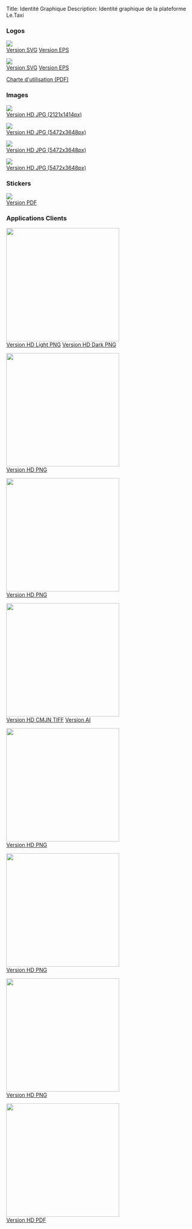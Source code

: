 Title: Identité Graphique
Description: Identité graphique de la plateforme Le.Taxi

### Logos

<img src="/images/about/le.taxi.vert.png"><br>
<i class="fa fa-download" aria-hidden="true"></i> <a href="/images/about/le.taxi.vert.svg">Version SVG</a>
<i class="fa fa-download" aria-hidden="true"></i> <a href="/images/about/le.taxi.vert.eps">Version EPS</a>

<img src="/images/about/le.taxi.horiz.png"><br>
<i class="fa fa-download" aria-hidden="true"></i> <a href="/images/about/le.taxi.horiz.svg">Version SVG</a>
<i class="fa fa-download" aria-hidden="true"></i> <a href="/images/about/le.taxi.horiz.eps">Version EPS</a>

<i class="fa fa-download" aria-hidden="true"></i> <a href="/images/about/charte-graphique-le.taxi.pdf">Charte d'utilisation (PDF)</a>

### Images

<img src="/images/about/home.le.taxi-preview.jpg"><br>
<i class="fa fa-download" aria-hidden="true"></i> <a href="/images/about/home.le.taxi.jpg">Version HD JPG (2121x1414px)</a>


<img src="/theme/images/howto/1.jpg"><br>
<i class="fa fa-download" aria-hidden="true"></i> <a href="/images/about/comment_ca_marche_1.jpg">Version HD JPG (5472x3648px)</a>

<img src="/theme/images/howto/2.jpg"><br>
<i class="fa fa-download" aria-hidden="true"></i> <a href="/images/about/comment_ca_marche_2.jpg">Version HD JPG (5472x3648px)</a>

<img src="/theme/images/howto/3.jpg"><br>
<i class="fa fa-download" aria-hidden="true"></i> <a href="/images/about/comment_ca_marche_3.jpg">Version HD JPG (5472x3648px)</a>

### Stickers

<img src="/images/about/le.taxi.sticker-preview.png"><br>
<i class="fa fa-download" aria-hidden="true"></i> <a href="/images/about/le.taxi.sticker.pdf">Version PDF</a>

### Applications Clients

<img src="/images/team/montaxi.png" class="img-responsive img-circle" width="300" height="300"><br>
<i class="fa fa-download" aria-hidden="true"></i> <a href="/images/about/team/montaxi-light.png">Version HD Light PNG</a>
<i class="fa fa-download" aria-hidden="true"></i> <a href="/images/about/team/montaxi-dark.png">Version HD Dark PNG</a>

<img src="/images/team/paristaxis.png" class="img-responsive img-circle" width="300" height="300"><br>
<i class="fa fa-download" aria-hidden="true"></i> <a href="/images/about/team/paristaxis.png">Version HD PNG</a>

<img src="/images/team/taxiloc.png" class="img-responsive img-circle" width="300" height="300"><br>
<i class="fa fa-download" aria-hidden="true"></i> <a href="/images/about/team/taxiloc.png">Version HD PNG</a>

<img src="/images/team/taxilocconcierge.png" class="img-responsive img-circle" width="300" height="300"><br>
<i class="fa fa-download" aria-hidden="true"></i> <a href="/images/about/team/taxilocconcierge-CMJN.tiff">Version HD CMJN TIFF</a>
<i class="fa fa-download" aria-hidden="true"></i> <a href="/images/about/team/taxilocconcierge.ai">Version AI</a>

<img src="/images/team/tedycab.png" class="img-responsive img-circle" width="300" height="300"><br>
<i class="fa fa-download" aria-hidden="true"></i> <a href="/images/about/team/tedycab.png">Version HD PNG</a>

<img src="/images/team/triperz.png" class="img-responsive img-circle" width="300" height="300"><br>
<i class="fa fa-download" aria-hidden="true"></i> <a href="/images/about/team/triperz.png">Version HD PNG</a>
  
<img src="/images/team/zaleou.png" class="img-responsive img-circle" width="300" height="300"><br>
<i class="fa fa-download" aria-hidden="true"></i> <a href="/images/about/team/zaleou.png">Version HD PNG</a>

<img src="/images/team/zz3443-prix.png" class="img-responsive img-circle" width="300" height="300"><br>
<i class="fa fa-download" aria-hidden="true"></i> <a href="/images/about/team/3443.pdf">Version HD PDF</a>

